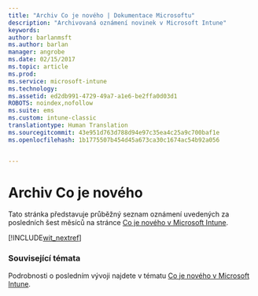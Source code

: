 ```yaml
---
title: "Archiv Co je nového | Dokumentace Microsoftu"
description: "Archivovaná oznámení novinek v Microsoft Intune"
keywords: 
author: barlanmsft
ms.author: barlan
manager: angrobe
ms.date: 02/15/2017
ms.topic: article
ms.prod: 
ms.service: microsoft-intune
ms.technology: 
ms.assetid: ed2db991-4729-49a7-a1e6-be2ffa0d03d1
ROBOTS: noindex,nofollow
ms.suite: ems
ms.custom: intune-classic
translationtype: Human Translation
ms.sourcegitcommit: 43e951d763d788d94e97c35ea4c25a9c700baf1e
ms.openlocfilehash: 1b1775507b454d45a673ca30c1674ac54b92a056


---
```

# <a name="whats-new-archive"></a>Archiv Co je nového

Tato stránka představuje průběžný seznam oznámení uvedených za posledních šest měsíců na stránce [Co je nového v Microsoft Intune](whats-new-in-microsoft-intune.md).

[!INCLUDE[wit_nextref](../includes/whats-new-last-six-months.md)]

### <a name="see-also"></a>Související témata
Podrobnosti o posledním vývoji najdete v tématu [Co je nového v Microsoft Intune](whats-new-in-microsoft-intune.md).



<!--HONumber=Feb17_HO1-->


